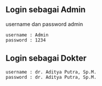 ## Login sebagai Admin

username dan password admin

```
username : Admin
password : 1234
```

## Login sebagai Dokter

```
username : dr. Aditya Putra, Sp.M.
password : dr. Aditya Putra, Sp.M.

```
